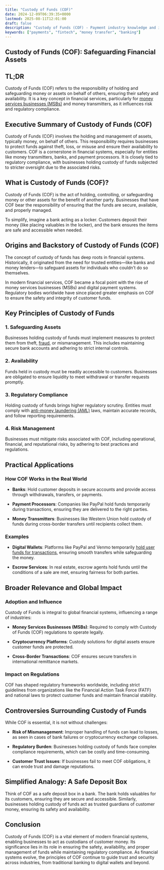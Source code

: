 ```yaml
---
title: "Custody of Funds (COF)"
date: 2024-12-09T06:39:35+0000
lastmod: 2025-08-11T12:01:00
draft: false
description: "Custody of Funds (COF) - Payment industry knowledge and insights"
keywords: ["payments", "fintech", "money transfer", "banking"]
---
```


## Custody of Funds (COF): Safeguarding Financial Assets

## TL;DR

Custody of Funds (COF) refers to the responsibility of holding and safeguarding money or assets on behalf of others, ensuring their safety and availability. It is a key concept in financial services, particularly for [money services businesses (MSBs)](https://faisalkhanllc.xyz/resources/payments-wiki/m/money-services-business-msb/) and money transmitters, as it influences risk and regulatory compliance.

## Executive Summary of Custody of Funds (COF)

Custody of Funds (COF) involves the holding and management of assets, typically money, on behalf of others. This responsibility requires businesses to protect funds against theft, loss, or misuse and ensure their availability to customers. COF is a cornerstone in financial systems, especially for entities like money transmitters, banks, and payment processors. It is closely tied to regulatory compliance, with businesses holding custody of funds subjected to stricter oversight due to the associated risks.

## What is Custody of Funds (COF)?

Custody of Funds (COF) is the act of holding, controlling, or safeguarding money or other assets for the benefit of another party. Businesses that have COF bear the responsibility of ensuring that the funds are secure, available, and properly managed.

To simplify, imagine a bank acting as a locker. Customers deposit their money (like placing valuables in the locker), and the bank ensures the items are safe and accessible when needed.

## Origins and Backstory of Custody of Funds (COF)

The concept of custody of funds has deep roots in financial systems. Historically, it originated from the need for trusted entities—like banks and money lenders—to safeguard assets for individuals who couldn’t do so themselves.

In modern financial services, COF became a focal point with the rise of money services businesses (MSBs) and digital payment systems. Regulatory bodies worldwide have since placed greater emphasis on COF to ensure the safety and integrity of customer funds.

## Key Principles of Custody of Funds

### 1. Safeguarding Assets

Businesses holding custody of funds must implement measures to protect them from theft, [fraud](https://faisalkhanllc.xyz/resources/payments-wiki/f/fraud/), or mismanagement. This includes maintaining secure bank accounts and adhering to strict internal controls.

### 2. Availability

Funds held in custody must be readily accessible to customers. Businesses are obligated to ensure liquidity to meet withdrawal or transfer requests promptly.

### 3. Regulatory Compliance

Holding custody of funds brings higher regulatory scrutiny. Entities must comply with [anti-money laundering (AML)](https://faisalkhanllc.xyz/resources/payments-wiki/a/anti-money-laundering-aml/) laws, maintain accurate records, and follow reporting requirements.

### 4. Risk Management

Businesses must mitigate risks associated with COF, including operational, financial, and reputational risks, by adhering to best practices and regulations.

## Practical Applications

### How COF Works in the Real World

- **Banks**: Hold customer deposits in secure accounts and provide access through withdrawals, transfers, or payments.

- **Payment Processors**: Companies like PayPal hold funds temporarily during transactions, ensuring they are delivered to the right parties.

- **Money Transmitters**: Businesses like Western Union hold custody of funds during cross-border transfers until recipients collect them.

### Examples

- **Digital Wallets**: Platforms like PayPal and Venmo temporarily [hold user funds for transactions](https://faisalkhanllc.xyz/resources/payments-wiki/d/digital-wallet/), ensuring smooth transfers while safeguarding the money.

- **Escrow Services**: In real estate, escrow agents hold funds until the conditions of a sale are met, ensuring fairness for both parties.

## Broader Relevance and Global Impact

### Adoption and Influence

Custody of Funds is integral to global financial systems, influencing a range of industries:

- **Money Services Businesses (MSBs)**: Required to comply with Custody of Funds (COF) regulations to operate legally.

- **Cryptocurrency Platforms**: Custody solutions for digital assets ensure customer funds are protected.

- **Cross-Border Transactions**: COF ensures secure transfers in international remittance markets.

### Impact on Regulations

COF has shaped regulatory frameworks worldwide, including strict guidelines from organizations like the Financial Action Task Force (FATF) and national laws to protect customer funds and maintain financial stability.

## Controversies Surrounding Custody of Funds

While COF is essential, it is not without challenges:

- **Risk of Mismanagement**: Improper handling of funds can lead to losses, as seen in cases of bank failures or cryptocurrency exchange collapses.

- **Regulatory Burden**: Businesses holding custody of funds face complex compliance requirements, which can be costly and time-consuming.

- **Customer Trust Issues**: If businesses fail to meet COF obligations, it can erode trust and damage reputations.

## Simplified Analogy: A Safe Deposit Box

Think of COF as a safe deposit box in a bank. The bank holds valuables for its customers, ensuring they are secure and accessible. Similarly, businesses holding custody of funds act as trusted guardians of customer money, ensuring its safety and availability.

## Conclusion

Custody of Funds (COF) is a vital element of modern financial systems, enabling businesses to act as custodians of customer money. Its significance lies in its role in ensuring the safety, availability, and proper management of funds while maintaining regulatory compliance. As financial systems evolve, the principles of COF continue to guide trust and security across industries, from traditional banking to digital wallets and beyond.